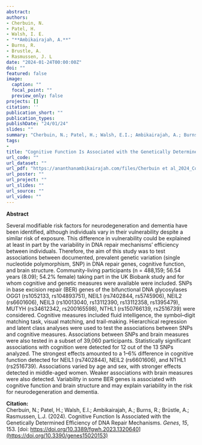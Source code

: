 ```yaml
---
abstract: 
authors:
- Cherbuin, N.
- Patel, H.
- Walsh, I. E.
- "**Ambikairajah, A.**"
- Burns, R.
- Brustle, A.
- Rasmussen, J. L
date: "2024-01-24T00:00:00Z"
doi: ""
featured: false
image:
  caption: ""
  focal_point: ""
  preview_only: false
projects: []
citation: ''
publication_short: ""
publication_types: 
publishDate: "24/01/24"
slides: ""
summary: "Cherbuin, N.; Patel, H.; Walsh, E.I.; Ambikairajah, A.; Burns, R.; Brüstle, A.; Rasmussen, L.J. (2024). Cognitive Function Is Associated with the Genetically Determined Efficiency of DNA Repair Mechanisms. *Genes*, *15*, 153. [doi: https://doi.org/10.3389/fgwh.2023.1320640](https://doi.org/10.3390/genes15020153)"
tags:
- 
title: "Cognitive Function Is Associated with the Genetically Determined Efficiency of DNA Repair Mechanisms"
url_code: ""
url_dataset: ""
url_pdf: "https://ananthanambikairajah.com/files/Cherbuin et al_2024_Cognitive Function Is Associated with the Genetically Determined Efficiency of DNA Repair MechanismsGenes.pdf"
url_poster: ""
url_project: ""
url_slides: ""
url_source: ""
url_video: ""
---
```


**Abstract**   

Several modifiable risk factors for neurodegeneration and dementia have been identified, although individuals vary in their vulnerability despite a similar risk of exposure. This difference in vulnerability could be explained at least in part by the variability in DNA repair mechanisms’ efficiency between individuals. Therefore, the aim of this study was to test associations between documented, prevalent genetic variation (single nucleotide polymorphism, SNP) in DNA repair genes, cognitive function, and brain structure. Community-living participants (n = 488,159; 56.54 years (8.09); 54.2% female) taking part in the UK Biobank study and for whom cognitive and genetic measures were available were included. SNPs in base excision repair (BER) genes of the bifunctional DNA glycosylases OGG1 (rs1052133, rs104893751), NEIL1 (rs7402844, rs5745906), NEIL2 (rs6601606), NEIL3 (rs10013040, rs13112390, rs13112358, rs1395479), MUTYH (rs34612342, rs200165598), NTHL1 (rs150766139, rs2516739) were considered. Cognitive measures included fluid intelligence, the symbol–digit matching task, visual matching, and trail-making. Hierarchical regression and latent class analyses were used to test the associations between SNPs and cognitive measures. Associations between SNPs and brain measures were also tested in a subset of 39,060 participants. Statistically significant associations with cognition were detected for 12 out of the 13 SNPs analyzed. The strongest effects amounted to a 1–6% difference in cognitive function detected for NEIL1 (rs7402844), NEIL2 (rs6601606), and NTHL1 (rs2516739). Associations varied by age and sex, with stronger effects detected in middle-aged women. Weaker associations with brain measures were also detected. Variability in some BER genes is associated with cognitive function and brain structure and may explain variability in the risk for neurodegeneration and dementia.

**Citation:**    
Cherbuin, N.; Patel, H.; Walsh, E.I.; Ambikairajah, A.; Burns, R.; Brüstle, A.; Rasmussen, L.J. (2024). Cognitive Function Is Associated with the Genetically Determined Efficiency of DNA Repair Mechanisms. *Genes*, *15*, 153. [doi: https://doi.org/10.3389/fgwh.2023.1320640](https://doi.org/10.3390/genes15020153)
